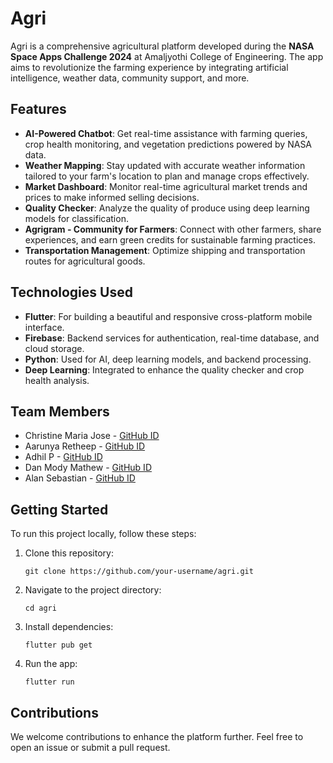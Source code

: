 
# Agri

Agri is a comprehensive agricultural platform developed during the **NASA Space Apps Challenge 2024** at Amaljyothi College of Engineering. The app aims to revolutionize the farming experience by integrating artificial intelligence, weather data, community support, and more.

## Features

- **AI-Powered Chatbot**: Get real-time assistance with farming queries, crop health monitoring, and vegetation predictions powered by NASA data.
- **Weather Mapping**: Stay updated with accurate weather information tailored to your farm's location to plan and manage crops effectively.
- **Market Dashboard**: Monitor real-time agricultural market trends and prices to make informed selling decisions.
- **Quality Checker**: Analyze the quality of produce using deep learning models for classification.
- **Agrigram - Community for Farmers**: Connect with other farmers, share experiences, and earn green credits for sustainable farming practices.
- **Transportation Management**: Optimize shipping and transportation routes for agricultural goods.

## Technologies Used

- **Flutter**: For building a beautiful and responsive cross-platform mobile interface.
- **Firebase**: Backend services for authentication, real-time database, and cloud storage.
- **Python**: Used for AI, deep learning models, and backend processing.
- **Deep Learning**: Integrated to enhance the quality checker and crop health analysis.

## Team Members

- Christine Maria Jose - [GitHub ID](https://github.com/Chriztymj)
- Aarunya Retheep - [GitHub ID](https://github.com/aarunyaar)
- Adhil P - [GitHub ID](https://github.com/AdhilP)
- Dan Mody Mathew - [GitHub ID](https://github.com/danmody)
- Alan Sebastian - [GitHub ID](https://github.com/alanSebastian2603)

## Getting Started

To run this project locally, follow these steps:

1. Clone this repository:
   ```
   git clone https://github.com/your-username/agri.git
   ```

2. Navigate to the project directory:
   ```
   cd agri
   ```

3. Install dependencies:
   ```
   flutter pub get
   ```

4. Run the app:
   ```
   flutter run
   ```

## Contributions

We welcome contributions to enhance the platform further. Feel free to open an issue or submit a pull request.

